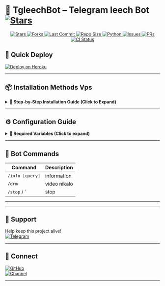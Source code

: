 # 🎵 TgleechBot – Telegram leech Bot [![Stars](https://img.shields.io/github/stars/Shreya0789/TgleechBot?style=social)]([https://github.com/Shreya0789/-leech])


<p align="center">
  <!-- GitHub Stars -->
  <a href="https://github.com/Shreya0789/-leech/stargazers">
    <img src="https://img.shields.io/github/stars/Shreya0789/-leech?style=for-the-badge&color=black&logo=github" alt="Stars"/>
  </a>
  
  <!-- GitHub Forks -->
  <a href="https://github.com/Shreya0789/-leech/network/members">
    <img src="https://img.shields.io/github/forks/Shreya0789/-leech?style=for-the-badge&color=black&logo=github" alt="Forks"/>
  </a>

  <!-- Last Commit -->
  <a href="https://github.com/Shreya0789/-leech/commits/Shreya0789">
    <img src="https://img.shields.io/github/last-commit/Shreya0789/-leech?style=for-the-badge&color=blue" alt="Last Commit"/>
  </a>

  <!-- Repo Size -->
  <a href="https://github.com/Shreya0789/-leech">
    <img src="https://img.shields.io/github/repo-size/Shreya0789/-leech?style=for-the-badge&color=success" alt="Repo Size"/>
  </a>

  <!-- Language -->
  <a href="https://www.python.org/">
    <img src="https://img.shields.io/badge/Written%20in-Python-orange?style=for-the-badge&logo=python" alt="Python"/>
  </a>
  
  <!-- Open Issues -->
  <a href="https://github.com/Shreya0789/-leech/issues">
    <img src="https://img.shields.io/github/issues/Shreya0789/-leech?style=for-the-badge&color=red" alt="Issues"/>
  </a>

  <!-- Pull Requests -->
  <a href="https://github.com/Shreya0789/-leech/pulls">
    <img src="https://img.shields.io/github/issues-pr/Shreya0789/-leech?style=for-the-badge&color=purple" alt="PRs"/>
  </a>

  <!-- GitHub Workflow CI -->
  <a href="https://github.com/Shreya0789/-leech/actions">
    <img src="https://img.shields.io/github/actions/workflow/status/Shreya0789/-leech/code-fixer.yml?style=for-the-badge&label=CI&logo=github" alt="CI Status"/>
  </a>
</p>


## 🚀 Quick Deploy

[![Deploy on Heroku](https://img.shields.io/badge/Deploy%20on%20Heroku-430098?style=for-the-badge&logo=heroku)](https://heroku.com/deploy?template=https://github.com/Shreya0789/-leech)

---

## 📦 Installation Methods Vps

<details>
<summary><strong>📌 Step-by-Step Installation Guide (Click to Expand)</strong></summary>

### 🛠️ System Preparation
1. **Update your system** (Recommended):
   ```sh
   sudo apt install python3-full
   ```

2. **Install essential tools**:
   ```sh
   python3 -m venv venv
   ```

### ⚡ Quick Setup
1. **Install UV package manager**:
   ```sh
    source venv/bin/activate
   ```

2. **Clone the repository**:
   ```sh
   git clone https://github.com/Shreya0789/Annex
   ```
4. **Create virtual environment**:
   ```sh
   ls
   ```

5. **Activate environment**:
   ```sh
   cd Annex
   ```
6. **Install dependencies**:
   ```sh
   ls
   ```
7. **Setup environment file**:
   ```sh
   pip install -r sainibots.txt
   ```

8. **Edit configuration** (Choose one method):
     ```sh
     ls
     ```
   - **For advanced users** (vim):
     ```sh
     python main.py
     ```
     
9. **bot token dalo aisa hoga** (keeps running after logout):
   ```sh
   4889ggu7yutio5
   ```

    ```sh
   y
   ```

</details>

---

## ⚙️ Configuration Guide

<details>
<summary><b>🔑 Required Variables (Click to expand)</b></summary>

| Variable | Description | How to Get |
|----------|-------------|------------|
| `API_ID` | Telegram App ID | [my.telegram.org](https://my.telegram.org/apps) |
| `API_HASH` | Telegram App Hash | [my.telegram.org](https://my.telegram.org/apps) |
| `BOT_TOKEN` | Bot Token | [@BotFather](https://t.me/BotFather) |
| `MONGO_URI` | MongoDB Connection | [MongoDB Atlas](https://cloud.mongodb.com) |

</details>

---

## 🤖 Bot Commands

| Command | Description |
|---------|-------------|
| `/info [query]` | information |
| `/drm` | video nikalo |
| `/stop` / ` | stop |

---

---

## 💖 Support

Help keep this project alive!  
[![Telegram](https://img.shields.io/badge/Chat-Support%20Group-blue?logo=telegram)](https://t.me/rajcontactbot)  

---

## 🔗 Connect

[![GitHub](https://img.shields.io/badge/Follow-GitHub-black?logo=github)](https://github.com/Shreya0789)  
[![Channel](https://img.shields.io/badge/Updates-Channel-blue?logo=telegram)](https://t.me/ssc_je_rrb_jee_competation)

---
